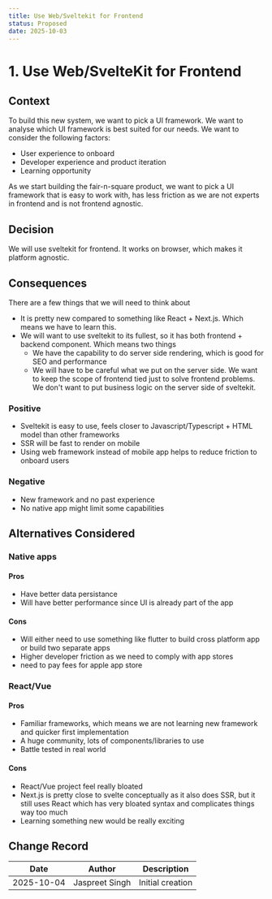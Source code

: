 ```yaml
---
title: Use Web/Sveltekit for Frontend
status: Proposed
date: 2025-10-03
---
```


# 1. Use Web/SvelteKit for Frontend

## Context

To build this new system, we want to pick a UI framework. We want to analyse which UI framework is best suited for our needs. We want to consider the following factors:

- User experience to onboard
- Developer experience and product iteration
- Learning opportunity

As we start building the fair-n-square product, we want to pick a UI framework that is easy to work with, has less friction as we are not experts in frontend and is not frontend agnostic.

## Decision

We will use sveltekit for frontend. It works on browser, which makes it platform agnostic.

## Consequences

There are a few things that we will need to think about

- It is pretty new compared to something like React + Next.js. Which means we have to learn this.
- We will want to use sveltekit to its fullest, so it has both frontend + backend component. Which means two things
  - We have the capability to do server side rendering, which is good for SEO and performance
  - We will have to be careful what we put on the server side. We want to keep the scope of frontend tied just to solve frontend problems. We don't want to put business logic on the server side of sveltekit.

### Positive

- Sveltekit is easy to use, feels closer to Javascript/Typescript + HTML model than other frameworks
- SSR will be fast to render on mobile
- Using web framework instead of mobile app helps to reduce friction to onboard users

### Negative

- New framework and no past experience
- No native app might limit some capabilities

## Alternatives Considered

### Native apps

#### Pros

- Have better data persistance
- Will have better performance since UI is already part of the app

#### Cons

- Will either need to use something like flutter to build cross platform app or build two separate apps
- Higher developer friction as we need to comply with app stores
- need to pay fees for apple app store

### React/Vue

#### Pros

- Familiar frameworks, which means we are not learning new framework and quicker first implementation
- A huge community, lots of components/libraries to use
- Battle tested in real world

#### Cons

- React/Vue project feel really bloated
- Next.js is pretty close to svelte conceptually as it also does SSR, but it still uses React which has very bloated syntax and complicates things way too much
- Learning something new would be really exciting

## Change Record

| Date       | Author         | Description      |
| ---------- | -------------- | ---------------- |
| 2025-10-04 | Jaspreet Singh | Initial creation |

